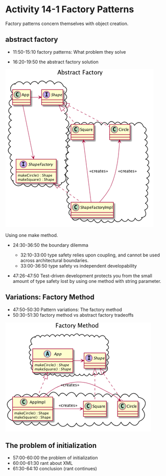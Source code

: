 # Activity 14-1 Factory Patterns

Factory patterns concern themselves with object creation.

## abstract factory

- 11:50-15:10 factory patterns: What problem they solve

- 16:20-19:50 the abstract factory solution

![](../images/abstractFactory.png)

Using one make method.

- 24:30-36:50 the boundary dilemma
    - 32:10-33:00 type safety relies upon coupling, and cannot be used across architectural boundaries.
    - 33:00-36:50 type safety vs independent developability

- 47:26-47:50 Test-driven development protects you from the small amount of type safety lost by using one method with string parameter.

## Variations: Factory Method

- 47:50-50:30 Pattern variations: The factory method
- 50:30-51:30 factory method vs abstract factory tradeoffs

![](../images/factoryMethod.png)

## The problem of initialization

- 57:00-60:00 the problem of initialization
- 60:00-61:30 rant about XML
- 61:30-64:10 conclusion (rant continues)
